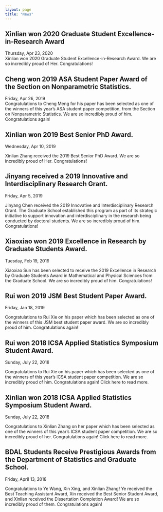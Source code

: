 ```yaml
---
layout: page
title: "News"
---
```

## Xinlian won 2020 Graduate Student Excellence-in-Research Award 
Thursday, Apr 23, 2020<br>
Xinlian won 2020 Graduate Student Excellence-in-Research Award.  We are so incredibly proud of Her. Congratulations!

## Cheng won 2019 ASA Student Paper Award of the Section on Nonparametric Statistics. 
Friday, Apr 26, 2019<br>
Congratulations to Cheng Meng for his paper has been selected as one of the winners of this year’s ASA student paper competition, from the Section on Nonparametric Statistics. We are so incredibly proud of him. Congratulations again!

## Xinlian won 2019 Best Senior PhD Award.
Wednesday, Apr 10, 2019<br>

Xinlian Zhang received the 2019 Best Senior PhD Award.  We are so incredibly proud of Her. Congratulations!

## Jinyang received a 2019 Innovative and Interdisciplinary Research Grant.
Friday, Apr 5, 2019<br>

Jinyang Chen received the 2019 Innovative and Interdisciplinary Research Grant. The Graduate School established this program as part of its strategic initiative to support innovation and interdisciplinary in the research being conducted by doctoral students.  We are so incredibly proud of him. Congratulations!

## Xiaoxiao won 2019 Excellence in Research by Graduate Students Award.
Tuesday, Feb 19, 2019<br>

Xiaoxiao Sun has been selected to receive the 2019 Excellence in Research by Graduate Students Award in Mathematical and Physical Sciences from the Graduate School. We are so incredibly proud of him. Congratulations!

## Rui won 2019 JSM Best Student Paper Award.
Friday, Jan 18, 2019<br>

Congratulations to Rui Xie on his paper which has been selected as one of the winners of this JSM best student paper award. We are so incredibly proud of him. Congratulations again!

## Rui won 2018 ICSA Applied Statistics Symposium Student Award.
Sunday, July 22, 2018<br>

Congratulations to Rui Xie on his paper which has been selected as one of the winners of this year’s ICSA student paper competition. We are so incredibly proud of him. Congratulations again! Click here to read more.  

## Xinlian won 2018 ICSA Applied Statistics Symposium Student Award.
Sunday, July 22, 2018<br>

Congratulations to Xinlian Zhang on her paper which has been selected as one of the winners of this year’s ICSA student paper competition. We are so incredibly proud of her. Congratulations again! Click here to read more.  

## BDAL Students Receive Prestigious Awards from the Department of Statistics and Graduate School.
Friday, April 13, 2018<br>

Congratulations to Ye Wang, Xin Xing, and Xinlian Zhang!  Ye received the Best Teaching Assistant Award, Xin received the Best Senior Student Award, and Xinlian received the Dissertation Completion Award! We are so incredibly proud of them. Congratulations again!
